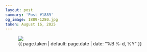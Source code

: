 ```yaml
---
layout: post
summary: 'Post #1889'
og_image: 1889-1280.jpg
taken: August 16, 2025
---
```


<figure class="post" data-src="{{ site.assets_url }}/{{ page.og_image }}" data-sub-html="#caption-1889">
<img sizes="(min-width: 700px) 50vw, calc(100vw - 2rem)" src="{{ site.assets_url }}/1889-640.jpg" srcset="{{ site.assets_url }}/1889-320.jpg 320w, {{ site.assets_url }}/1889-640.jpg 640w, {{ site.assets_url }}/1889-960.jpg 960w, {{ site.assets_url }}/1889-1280.jpg 1280w" />
<figcaption id="caption-1889">
<time>{{ page.taken | default: page.date | date: "%B %-d, %Y" }}</time>
</figcaption>
</figure>
